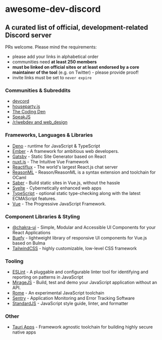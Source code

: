 # awesome-dev-discord
## A curated list of official, development-related Discord server

PRs welcome. Please mind the requirements:
- please add your links in alphabetical order
- communities need **at least 250 members**
- **must be linked on official sites or at least endorsed by a core maintainer of the tool** (e.g. on Twitter) - please provide proof!
- invite links must be set to `never expire`

### Communities & Subreddits
- [devcord](https://discord.gg/devcord)
- [houseparty.js](https://discord.gg/zfSTAsm)
- [The Coding Den](https://discord.gg/code)
- [SpeakJS](https://discord.gg/NEQuu2T)
- [/r/webdev and web_design](https://discord.gg/qfQdzhb)

### Frameworks, Languages & Libraries
- [Deno](https://discord.gg/deno) - runtime for JavaScript & TypeScript
- [Ember](https://discord.gg/emberjs) - A framework for ambitious web developers.
- [Gatsby](https://discord.gg/br9rbUE) - Static Site Generator based on React
- [nuxt.js](https://discord.com/invite/b3dvQ9b) - The Intuitive Vue Framework
- [Reactiflux](https://discord.gg/reactiflux) - The world's largest React.js chat server
- [ReasonML](https://discord.gg/BqTrSx5) - Reason/ReasonML is a syntax extension and toolchain for OCaml
- [Saber](https://discord.gg/kSqVgeW) - Build static sites in Vue.js, without the hassle
- [Svelte](https://discord.gg/gT2gbRQ) - Cybernetically enhanced web apps
- [TypeScript](https://discord.gg/GKA8Vmz) - optional static type-checking along with the latest ECMAScript features.
- [Vue](https://discord.gg/vue) - The Progressive JavaScript Framework.


### Component Libraries & Styling
- [@chakra-ui](https://discord.gg/eDWJFU5) - Simple, Modular and Accessible UI Components for your React Applications
- [Buefy](https://discordapp.com/invite/ZkdFJMr) - lightweight library of responsive UI components for Vue.js based on Bulma
- [TailwindCSS](https://discord.gg/vPPcaFx) - highly customizable, low-level CSS framework

### Tooling
- [ESLint](https://discord.com/invite/8szcydm) - A pluggable and configurable linter tool for identifying and reporting on patterns in JavaScript
- [MirageJS](https://discord.gg/jC3xwCF) - Build, test and demo your JavaScript application without an API.
- [Rome](https://discord.gg/pukcWp) - An experimental JavaScript toolchain
- [Sentry](https://discord.gg/h4kGd7j) - Application Monitoring and Error Tracking Software
- [StandardJS](https://discord.gg/ZegqCBr) - JavaScript style guide, linter, and formatter

### Other
- [Tauri Apps](https://discord.gg/TDm7DqJ) - Framework agnostic toolchain for building highly secure native apps

